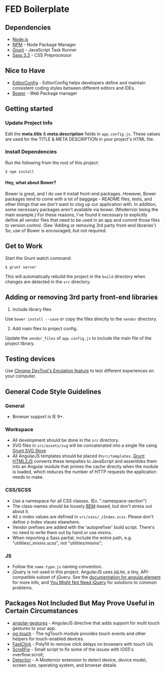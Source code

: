 # FED Boilerplate

## Dependencies

* [Node.js](http://nodejs.org/)
* [NPM](https://npmjs.org/) - Node Package Manager
* [Grunt](http://gruntjs.com/) - JavaScript Task Runner
* [Sass 3.3](http://sass-lang.com/) - CSS Preprocessor

## Nice to Have

* [EditorConfig](http://editorconfig.org/) - EditorConfig helps developers define and maintain consistent coding styles between different editors and IDEs.
* [Bower](http://bower.io/) - Web Package manager

## Getting started

### Update Project Info

Edit the **meta.title** & **meta.description** fields in `app.config.js`. These values are used for the TITLE & META DESCRIPTION in your project's HTML file.

### Install Dependencies

Run the following from the root of this project:

    $ npm install

#### Hey, what about Bower?

Bower is great, and I do use it install front-end packages. However, Bower packages tend to come with a lot of baggage - README files, tests, and other things that we don't want to clog up our application with. In addition, some necessary packages aren't available via bower. (Modernizr being the main example.) For these reasons, I've found it necessary to explicitly define all vendor files that need to be used in an app and commit those files to version control. (See 'Adding or removing 3rd party front-end libraries') So, use of Bower is encouraged, but not required.

## Get to Work

Start the Grunt watch command:

    $ grunt server

This will automatically rebuild the project in the `build` directory when changes are detected in the `src` directory.

## Adding or removing 3rd party front-end libraries

1. Include library files

Use `bower install --save` or copy the files directly to the `vendor` directory.

2. Add main files to project config.

Update the `vendor_files` of `app.config.js` to include the main file of the project library.

## Testing devices

Use [Chrome DevTool's Emulation feature](https://developer.chrome.com/devtools/docs/mobile-emulation) to test different experiences on your computer.

## General Code Style Guidelines

### General
* Browser support is IE 9+.

### Workspace
* All development should be done in the `src` directory.
* SVG files in `src/assets/svg` will be concatenated into a single file using [Grunt SVG Store](https://github.com/FWeinb/grunt-svgstore)
* All AngularJS templates should be placed in`src/templates`. [Grunt HTML2JS](https://github.com/karlgoldstein/grunt-html2js) converts these tempaltes to JavaScript and assembles them into an Angular module that primes the cache directly when the module is loaded, which reduces the number of HTTP requests the application needs to make.

### CSS/SCSS
* Use a namespace for all CSS classes. (Ex. ".namespace-section")
* The class-names should be loosely [BEM](http://csswizardry.com/2013/01/mindbemding-getting-your-head-round-bem-syntax/)-based, but don't stress out about it.
* All z-index values are defined in `src/sass/_zIndex.scss`. Please don't define z-Index vlaues elsewhere.
* Vendor prefixes are added with the 'autoprefixer' build script. There's no need to write them out by hand or use mixins.
* When importing a Sass partial, include the entire path, e.g. "utilities/_mixins.scss", not "utilities/mixins";

### JS
* Follow the `name.type.js` naming convention.
* jQuery is not used in this project. AngularJS uses jqLite, a tiny, API-compatible subset of jQuery. See the [documentation for angular.element](https://docs.angularjs.org/api/ng/function/angular.element) for more info, and [You Might Not Need jQuery](http://youmightnotneedjquery.com/) for solutions to common problems.

## Packages Not Included But May Prove Useful in Certain Circumstances

* [angular-gestures](http://eightmedia.github.io/hammer.js/) - AngularJS directive that adds support for multi touch gestures to your app.
* [ng-touch](https://github.com/angular/bower-angular-touch) - The ngTouch module provides touch events and other helpers for touch-enabled devices.
* [FastClick](https://github.com/ftlabs/fastclick) - Polyfill to remove click delays on browsers with touch UIs
* [ScrollFix](https://github.com/joelambert/ScrollFix) - Small script to fix some of the issues with iOS5's overflow:scroll;
* [Detectizr](https://github.com/barisaydinoglu/Detectizr) - A Modernizr extension to detect device, device model, screen size, operating system, and browser details



